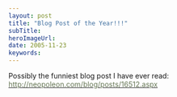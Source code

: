 ```yaml
---
layout: post 
title: "Blog Post of the Year!!!"
subTitle: 
heroImageUrl: 
date: 2005-11-23
keywords: 
---
```


Possibly the funniest blog post I have ever read: [<FONT color=#667755>http://neopoleon.com/blog/posts/16512.aspx</FONT>](http://neopoleon.com/blog/posts/16512.aspx) 